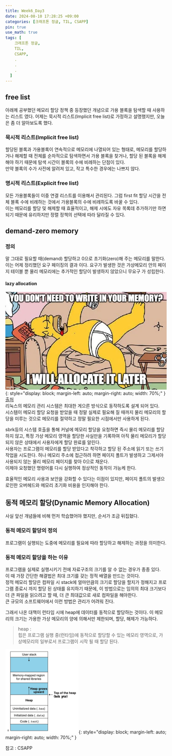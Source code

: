 ```yaml
---
title: Week6_Day3
date: 2024-08-10 17:28:25 +09:00
categories: [크래프톤 정글, TIL, CSAPP]
pin: true
use_math: true
tags: [
    크래프톤 정글,
    TIL,
    CSAPP,
    .
    .
    .
  ]
---
```


## free list

아래께 공부했던 메모리 할당 정책 중 등장했던 개념으로 가용 블록을 탐색할 때 사용하는 리스트 였다. 어제는 묵시적 리스트(Implicit free list)로 가정하고 설명했지만, 오늘은 좀 더 알아보도록 했다.

### 묵시적 리스트(Implicit free list)

할당된 블록과 가용블록이 연속적으로 메모리에 나열되어 있는 형태로, 메모리를 할당하거나 해제할 때 전체를 순차적으로 탐색하면서 가용 블록을 찾거나, 할당 된 블록을 해제해야 하기 때문에 탐색 시간이 블록의 수에 비례하는 단점이 있다.  
만약 블록의 수가 사전에 알려져 있고, 작고 특수한 경우에는 나쁘지 않다.

### 명시적 리스트(Explicit free list)

모든 가용블록들이 이중 연결 리스트를 이용해서 관리된다. 그럼 first fit 할당 시간을 전체 블록 수에 비례하는 것에서 가용블록의 수에 비례하도록 바꿀 수 있다.  
이는 메모리를 할당 및 해제할 때 효율적이고, 해제 시에도 자유 목록데 추가하기만 하면 되기 때문에 유리하지만 정렬 정책의 선택에 따라 달라질 수 있다.

## demand-zero memory

### 정의

말 그대로 필요할 때(demand) 할당하고 0으로 초기화(zero)해 주는 메모리를 말한다.  
이는 어제 정리했던 요구 페이징의 결과 이다. 요구가 발생한 것은 가상메모리 안의 페이지 테이블 뿐 물리 메모리에는 추가적인 할당이 발생하지 않았으니 무요구 가 성립한다.

#### lazy allocation

![example](../../assets/img/post_img/20240810/lazy_allocation.png){: style="display: block; margin-left: auto; margin-right: auto; width: 70%;" }  
[출처](https://medium.com/@besartdollma/lazy-dynamic-memory-allocation-in-c-32bb4228108b)  
리눅스의 메모리 관리 시스템은 최대한 게으른 방식으로 동작하도록 설계 되어 있다.  
시스템이 메모리 할당 요청을 받았을 때 정말 실제로 필요해 질 때까지 물리 메모리의 할당을 미루는 것으로 메모리를 절약하고 정말 필요한 시점에서만 사용하게 된다.

sbrk등의 시스템 호출을 통해 커널에 메모리 할당을 요청하면 즉시 물리 메모리를 할당하지 않고, 특정 가상 메모리 영역을 할당한 사실만을 기록하여 아직 물리 메모리가 할당 되지 않은 상태에서 사용자에게 할당 완료를 알린다.  
사용자는 프로그램이 메모리를 할당 받았다고 착각하고 할당 된 주소에 읽기 또는 쓰기 작업을 시도한다. 허나 메모리 주소에 접근하려 하면 페이지 폴트가 발생하고 그제서야 사용되지 않는 물리 메모리 페이지를 찾아 0으로 채운다.  
이제야 요청했던 명령어를 다시 실행하여 정상적인 동작이 가능케 한다.

효율적인 메모리 사용과 보안을 강화할 수 있다는 이점이 있지만, 페이지 폴트의 발생으로인한 오버헤드와 메모리 초기화 비용을 인지해야 한다.

## 동적 메모리 할당(Dynamic Memory Allocation)

사실 앞선 개념들에 비해 먼저 학습했어야 했지만, 순서가 조금 뒤집혔다.

### 동적 메모리 할당의 정의

프로그램이 실행되는 도중에 메모리를 필요에 따라 할당하고 해제하는 과정을 의미한다.

### 동적 메모리 할당을 하는 이유

프로그램을 실제로 실행시키기 전에 자료구조의 크기를 알 수 없는 경우가 종종 있다.  
이 때 가장 간단한 해결법은 최대 크기를 갖는 정적 배열을 만드는 것이다.  
정적 메모리 할당은 컴파일 시 stack에 얼마만큼의 크기로 할당을 할지가 정해지고 프로그램 종료시 까지 할당 된 상태를 유지하기 때문에, 이 방법으로는 임의의 최대 크기보다 더 큰 파일을 읽으려고 할 때, 더 큰 최대값으로 새로 컴파일을 해야한다.  
큰 규모의 소프트웨어에서 이런 방법은 관리가 어려워 진다.

그래서 나온 대책이 런타임 시에 heap에 데이터를 동적으로 할당하는 것이다. 이 메모리의 크기는 가용한 가상 메모리의 양에 의해서만 제한되며, 할당, 해제가 가능하다.

> heap :  
> 힙은 프로그램 실행 중(런타임)에 동적으로 할당할 수 있는 메모리 영역으로, 가상메모리의 일부로서 프로그램이 시작 될 때 할당 된다.

![heap](../../assets/img/post_img/20240810/heap.png){: style="display: block; margin-left: auto; margin-right: auto; width: 70%;" }

참고 : CSAPP
